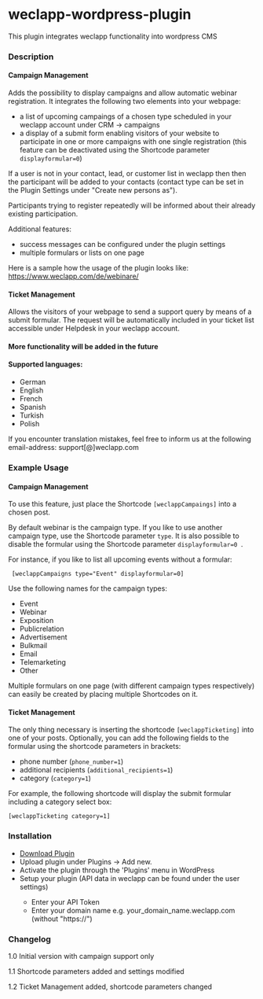 # weclapp-wordpress-plugin

This plugin integrates weclapp functionality into wordpress CMS

<h3> Description </h3>

<h4> Campaign Management </h4>

Adds the possibility to display campaigns and allow automatic webinar registration. It integrates the following two elements into your webpage:

* a list of upcoming campaings of a chosen type scheduled in your weclapp account under CRM -> campaigns
* a display of a submit form enabling visitors of your website to participate in one or more campaigns with one single registration (this feature can be deactivated using the Shortcode parameter <code>displayformular=0</code>)

If a user is not in your contact, lead, or customer list in weclapp then then the participant will be added to your contacts (contact type can be set in the Plugin Settings under "Create new persons as").

Participants trying to register repeatedly will be informed about their already existing participation. 

Additional features: 

* success messages can be configured under the plugin settings
* multiple formulars or lists on one page 

Here is a sample how the usage of the plugin looks like: https://www.weclapp.com/de/webinare/

<h4> Ticket Management </h4>

Allows the visitors of your webpage to send a support query by means of a submit formular. The request will be automatically included in your ticket list accessible under Helpdesk in your weclapp account.

<h4> More functionality will be added in the future </h4>

<h4> Supported languages: </h4>

* German
* English
* French
* Spanish
* Turkish
* Polish

If you encounter translation mistakes, feel free to inform us at the following email-address: support[@]weclapp.com

<h3> Example Usage </h3>

<h4> Campaign Management </h4>

To use this feature, just place the Shortcode <code>[weclappCampaings]</code> into a chosen post. 

By default webinar is the campaign type. If you like to use another campaign type, use the Shortcode parameter <code>type</code>. It is also possible to disable the formular using the Shortcode parameter <code>displayformular=0 </code>. 

For instance, if you like to list all upcoming events without a formular:

<code> [weclappCampaigns type="Event" displayformular=0] </code>

Use the following names for the campaign types:

* Event
* Webinar
* Exposition 
* Publicrelation
* Advertisement
* Bulkmail
* Email
* Telemarketing
* Other

Multiple formulars on one page (with different campaign types respectively) can easily be created by placing multiple Shortcodes on it.

<h4> Ticket Management </h4>

The only thing necessary is inserting the shortcode <code>[weclappTicketing]</code> into one of your posts. 
Optionally, you can add the following fields to the formular using the shortcode parameters in brackets:

* phone number (<code>phone_number=1</code>)
* additional recipients (<code>additional_recipients=1</code>)
* category (<code>category=1</code>)

For example, the following shortcode will display the submit formular including a category select box:

<code>[weclappTicketing category=1]</code>
  
<h3>Installation</h3>
<ul>
<li><a href="https://github.com/ertanoe/wordpress-plugin/archive/master.zip">Download Plugin</a></li>
<li>Upload plugin under Plugins -> Add new.</li>
<li>Activate the plugin through the 'Plugins' menu in WordPress</li>
<li>Setup your plugin (API data in weclapp can be found under the user settings)</li>
<ul> 
  <li>Enter your API Token</li>
  <li>Enter your domain name e.g. your_domain_name.weclapp.com (without "https://")</li>
</ul>
</ul>

<h3> Changelog </h3>

1.0 Initial version with campaign support only

1.1 Shortcode parameters added and settings modified

1.2 Ticket Management added, shortcode parameters changed 




  

